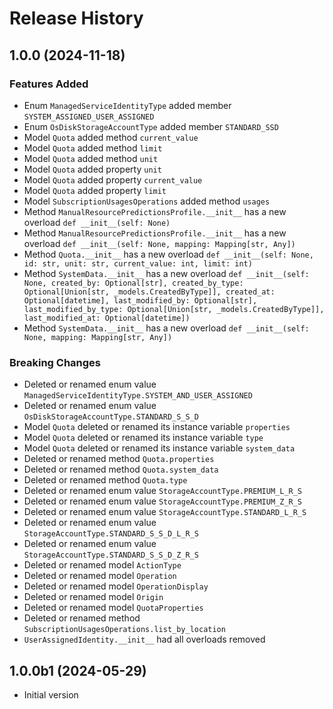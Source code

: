 # Release History

## 1.0.0 (2024-11-18)

### Features Added

  - Enum `ManagedServiceIdentityType` added member `SYSTEM_ASSIGNED_USER_ASSIGNED`
  - Enum `OsDiskStorageAccountType` added member `STANDARD_SSD`
  - Model `Quota` added method `current_value`
  - Model `Quota` added method `limit`
  - Model `Quota` added method `unit`
  - Model `Quota` added property `unit`
  - Model `Quota` added property `current_value`
  - Model `Quota` added property `limit`
  - Model `SubscriptionUsagesOperations` added method `usages`
  - Method `ManualResourcePredictionsProfile.__init__` has a new overload `def __init__(self: None)`
  - Method `ManualResourcePredictionsProfile.__init__` has a new overload `def __init__(self: None, mapping: Mapping[str, Any])`
  - Method `Quota.__init__` has a new overload `def __init__(self: None, id: str, unit: str, current_value: int, limit: int)`
  - Method `SystemData.__init__` has a new overload `def __init__(self: None, created_by: Optional[str], created_by_type: Optional[Union[str, _models.CreatedByType]], created_at: Optional[datetime], last_modified_by: Optional[str], last_modified_by_type: Optional[Union[str, _models.CreatedByType]], last_modified_at: Optional[datetime])`
  - Method `SystemData.__init__` has a new overload `def __init__(self: None, mapping: Mapping[str, Any])`

### Breaking Changes

  - Deleted or renamed enum value `ManagedServiceIdentityType.SYSTEM_AND_USER_ASSIGNED`
  - Deleted or renamed enum value `OsDiskStorageAccountType.STANDARD_S_S_D`
  - Model `Quota` deleted or renamed its instance variable `properties`
  - Model `Quota` deleted or renamed its instance variable `type`
  - Model `Quota` deleted or renamed its instance variable `system_data`
  - Deleted or renamed method `Quota.properties`
  - Deleted or renamed method `Quota.system_data`
  - Deleted or renamed method `Quota.type`
  - Deleted or renamed enum value `StorageAccountType.PREMIUM_L_R_S`
  - Deleted or renamed enum value `StorageAccountType.PREMIUM_Z_R_S`
  - Deleted or renamed enum value `StorageAccountType.STANDARD_L_R_S`
  - Deleted or renamed enum value `StorageAccountType.STANDARD_S_S_D_L_R_S`
  - Deleted or renamed enum value `StorageAccountType.STANDARD_S_S_D_Z_R_S`
  - Deleted or renamed model `ActionType`
  - Deleted or renamed model `Operation`
  - Deleted or renamed model `OperationDisplay`
  - Deleted or renamed model `Origin`
  - Deleted or renamed model `QuotaProperties`
  - Deleted or renamed method `SubscriptionUsagesOperations.list_by_location`
  - `UserAssignedIdentity.__init__` had all overloads removed

## 1.0.0b1 (2024-05-29)

- Initial version
